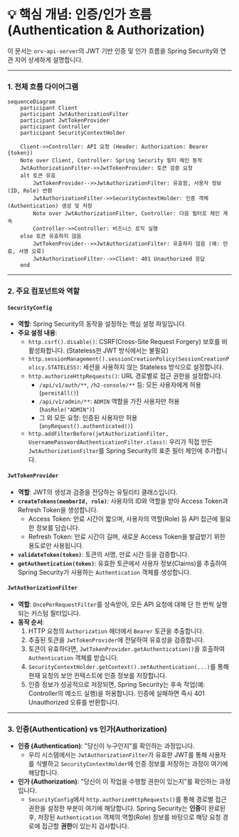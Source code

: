 # 💡 핵심 개념: 인증/인가 흐름 (Authentication & Authorization)

이 문서는 `orv-api-server`의 JWT 기반 인증 및 인가 흐름을 Spring Security와 연관 지어 상세하게 설명합니다.

---

### 1. 전체 흐름 다이어그램

```mermaid
sequenceDiagram
    participant Client
    participant JwtAuthorizationFilter
    participant JwtTokenProvider
    participant Controller
    participant SecurityContextHolder

    Client->>Controller: API 요청 (Header: Authorization: Bearer {token})
    Note over Client, Controller: Spring Security 필터 체인 동작
    JwtAuthorizationFilter->>JwtTokenProvider: 토큰 검증 요청
    alt 토큰 유효
        JwtTokenProvider-->>JwtAuthorizationFilter: 유효함, 사용자 정보(ID, Role) 반환
        JwtAuthorizationFilter->>SecurityContextHolder: 인증 객체(Authentication) 생성 및 저장
        Note over JwtAuthorizationFilter, Controller: 다음 필터로 체인 계속
        Controller->>Controller: 비즈니스 로직 실행
    else 토큰 유효하지 않음
        JwtTokenProvider-->>JwtAuthorizationFilter: 유효하지 않음 (예: 만료, 서명 오류)
        JwtAuthorizationFilter-->>Client: 401 Unauthorized 응답
    end
```

---

### 2. 주요 컴포넌트와 역할

#### **`SecurityConfig`**

-   **역할**: Spring Security의 동작을 설정하는 핵심 설정 파일입니다.
-   **주요 설정 내용**:
    -   `http.csrf().disable()`: CSRF(Cross-Site Request Forgery) 보호를 비활성화합니다. (Stateless한 JWT 방식에서는 불필요)
    -   `http.sessionManagement().sessionCreationPolicy(SessionCreationPolicy.STATELESS)`: 세션을 사용하지 않는 Stateless 방식으로 설정합니다.
    -   `http.authorizeHttpRequests()`: URL 경로별로 접근 권한을 설정합니다.
        -   `/api/v1/auth/**`, `/h2-console/**` 등: 모든 사용자에게 허용 (`permitAll()`)
        -   `/api/v1/admin/**`: `ADMIN` 역할을 가진 사용자만 허용 (`hasRole("ADMIN")`)
        -   그 외 모든 요청: 인증된 사용자만 허용 (`anyRequest().authenticated()`)
    -   `http.addFilterBefore(jwtAuthorizationFilter, UsernamePasswordAuthenticationFilter.class)`: 우리가 직접 만든 `JwtAuthorizationFilter`를 Spring Security의 표준 필터 체인에 추가합니다.

#### **`JwtTokenProvider`**

-   **역할**: JWT의 생성과 검증을 전담하는 유틸리티 클래스입니다.
-   **`createTokens(memberId, role)`**: 사용자의 ID와 역할을 받아 Access Token과 Refresh Token을 생성합니다.
    -   Access Token: 만료 시간이 짧으며, 사용자의 역할(Role) 등 API 접근에 필요한 정보를 담습니다.
    -   Refresh Token: 만료 시간이 길며, 새로운 Access Token을 발급받기 위한 용도로만 사용됩니다.
-   **`validateToken(token)`**: 토큰의 서명, 만료 시간 등을 검증합니다.
-   **`getAuthentication(token)`**: 유효한 토큰에서 사용자 정보(Claims)를 추출하여 Spring Security가 사용하는 `Authentication` 객체를 생성합니다.

#### **`JwtAuthorizationFilter`**

-   **역할**: `OncePerRequestFilter`를 상속받아, 모든 API 요청에 대해 단 한 번씩 실행되는 커스텀 필터입니다.
-   **동작 순서**:
    1.  HTTP 요청의 `Authorization` 헤더에서 `Bearer` 토큰을 추출합니다.
    2.  추출된 토큰을 `JwtTokenProvider`에 전달하여 유효성을 검증합니다.
    3.  토큰이 유효하다면, `JwtTokenProvider.getAuthentication()`을 호출하여 `Authentication` 객체를 받습니다.
    4.  `SecurityContextHolder.getContext().setAuthentication(...)`를 통해 현재 요청의 보안 컨텍스트에 인증 정보를 저장합니다.
    5.  인증 정보가 성공적으로 저장되면, Spring Security는 후속 작업(예: Controller의 메소드 실행)을 허용합니다. 인증에 실패하면 즉시 401 Unauthorized 오류를 반환합니다.

---

### 3. 인증(Authentication) vs 인가(Authorization)

-   **인증 (Authentication)**: "당신이 누구인지"를 확인하는 과정입니다.
    -   우리 시스템에서는 `JwtAuthorizationFilter`가 유효한 JWT를 통해 사용자를 식별하고 `SecurityContextHolder`에 인증 정보를 저장하는 과정이 여기에 해당합니다.
-   **인가 (Authorization)**: "당신이 이 작업을 수행할 권한이 있는지"를 확인하는 과정입니다.
    -   `SecurityConfig`에서 `http.authorizeHttpRequests()`를 통해 경로별 접근 권한을 설정한 부분이 여기에 해당합니다. Spring Security는 **인증**이 완료된 후, 저장된 `Authentication` 객체의 역할(Role) 정보를 바탕으로 해당 요청 경로에 접근할 **권한**이 있는지 검사합니다.
